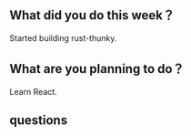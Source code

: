 ## What did you do this week？

Started building rust-thunky.

## What are you planning to do？

Learn React.

## questions